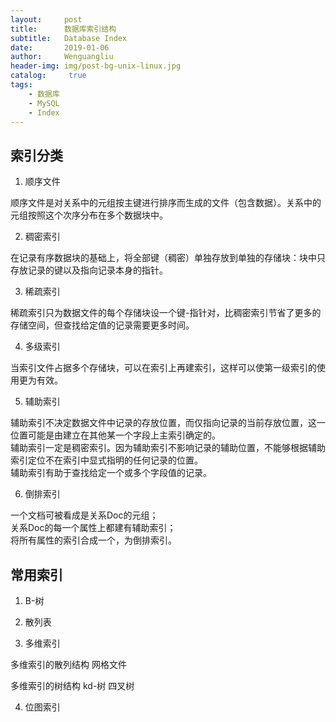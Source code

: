```yaml
---
layout:     post
title:      数据库索引结构
subtitle:   Database Index
date:       2019-01-06
author:     Wenguangliu
header-img: img/post-bg-unix-linux.jpg
catalog: 	 true
tags:
    - 数据库
    - MySQL
    - Index
---
```



## 索引分类
1. 顺序文件

顺序文件是对关系中的元组按主键进行排序而生成的文件（包含数据）。关系中的元组按照这个次序分布在多个数据块中。

2. 稠密索引

在记录有序数据块的基础上，将全部键（稠密）单独存放到单独的存储块：块中只存放记录的键以及指向记录本身的指针。

3. 稀疏索引

稀疏索引只为数据文件的每个存储块设一个键-指针对，比稠密索引节省了更多的存储空间，但查找给定值的记录需要更多时间。

4. 多级索引

当索引文件占据多个存储块，可以在索引上再建索引，这样可以使第一级索引的使用更为有效。

5. 辅助索引

辅助索引不决定数据文件中记录的存放位置，而仅指向记录的当前存放位置，这一位置可能是由建立在其他某一个字段上主索引确定的。   
辅助索引一定是稠密索引。因为辅助索引不影响记录的辅助位置，不能够根据辅助索引定位不在索引中显式指明的任何记录的位置。  
辅助索引有助于查找给定一个或多个字段值的记录。    

6. 倒排索引

一个文档可被看成是关系Doc的元组；  
关系Doc的每一个属性上都建有辅助索引；   
将所有属性的索引合成一个，为倒排索引。   


## 常用索引
1. B-树

2. 散列表

3. 多维索引

多维索引的散列结构
网格文件

多维索引的树结构
kd-树
四叉树

4. 位图索引


